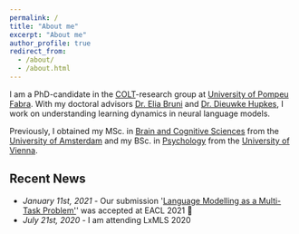 ```yaml
---
permalink: /
title: "About me"
excerpt: "About me"
author_profile: true
redirect_from: 
  - /about/
  - /about.html
---
```


I am a PhD-candidate in the [COLT](https://www.upf.edu/web/colt)-research group at [University of Pompeu Fabra](https://www.upf.edu/). With my doctoral advisors [Dr. Elia Bruni](https://eliabruni.github.io/) and [Dr. Dieuwke Hupkes](http://dieuwkehupkes.nl/), I work on understanding learning dynamics in neural language models.

Previously, I obtained my MSc. in [Brain and Cognitive Sciences](https://www.uva.nl/en/programmes/research-masters/brain-and-cognitive-sciences/brain-and-cognitive-sciences.html?origin=5BOaRAofTjCccATraJp2XA) from the [University of Amsterdam](https://www.uva.nl/en) and my BSc. in [Psychology](https://psychologie.univie.ac.at/en/) from the [University of Vienna](https://www.univie.ac.at/en/).



Recent News
------

- *January 11st, 2021* - Our submission '[Language Modelling as a Multi-Task Problem'](https://lucweber.github.io/)' was accepted at EACL 2021 🎉
- *July 21st, 2020* - I am attending LxMLS 2020
